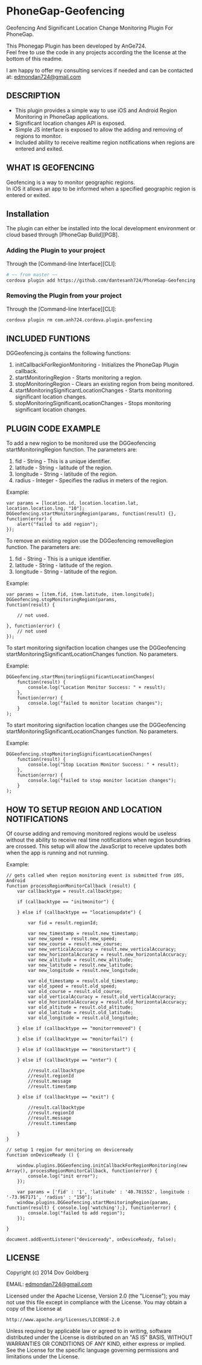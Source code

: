 PhoneGap-Geofencing
===================

Geofencing And Significant Location Change Monitoring Plugin For PhoneGap.

This Phonegap Plugin has been developed by AnGe724.  
Feel free to use the code in any projects according the the license at the bottom of this readme.

I am happy to offer my consulting services if needed and can be contacted at: edmondan724@gmail.com

## DESCRIPTION ##

* This plugin provides a simple way to use iOS and Android Region Monitoring in PhoneGap applications.
* Significant location changes API is exposed.
* Simple JS interface is exposed to allow the adding and removing of regions to monitor.
* Included ability to receive realtime region notifications when regions are entered and exited.

## WHAT IS GEOFENCING ##

Geofencing is a way to monitor geographic regions.  
In iOS it allows an app to be informed when a specified geographic region is entered or exited.

## Installation
The plugin can either be installed into the local development environment or cloud based through [PhoneGap Build][PGB].

### Adding the Plugin to your project
Through the [Command-line Interface][CLI]:
```bash
# ~~ from master ~~
cordova plugin add https://github.com/dantesanh724/PhoneGap-Geofencing.git && cordova prepare
```

### Removing the Plugin from your project
Through the [Command-line Interface][CLI]:
```bash
cordova plugin rm com.anh724.cordova.plugin.geofencing
```

## INCLUDED FUNTIONS ##

DGGeofencing.js contains the following functions:

1. initCallbackForRegionMonitoring - Initializes the PhoneGap Plugin callback.  
2. startMonitoringRegion - Starts monitoring a region.
3. stopMonitoringRegion - Clears an existing region from being monitored.
4. startMonitoringSignificantLocationChanges - Starts monitoring significant location changes.
5. stopMonitoringSignificantLocationChanges - Stops monitoring significant location changes.

## PLUGIN CODE EXAMPLE ##

To add a new region to be monitored use the DGGeofencing startMonitoringRegion function.
The parameters are:

1. fid - String - This is a unique identifier.
2. latitude - String - latitude of the region.
3. longitude - String - latitude of the region.
4. radius - Integer - Specifies the radius in meters of the region.

Example:
	
	var params = [location.id, location.location.lat, location.location.lng, "10"];
	DGGeofencing.startMonitoringRegion(params, function(result) {}, function(error) {
		alert("failed to add region");
	});

To remove an existing region use the DGGeofencing removeRegion function.
The parameters are:
1. fid - String - This is a unique identifier.
2. latitude - String - latitude of the region.
3. longitude - String - latitude of the region.

Example:

	var params = [item.fid, item.latitude, item.longitude];
	DGGeofencing.stopMonitoringRegion(params, 
	function(result) {

		// not used.

	}, function(error) {
		// not used
	});


To start monitoring signifaction location changes use the DGGeofencing startMonitoringSignificantLocationChanges function.
No parameters.

Example:

	DGGeofencing.startMonitoringSignificantLocationChanges(
		function(result) { 
			console.log("Location Monitor Success: " + result);				   
		},
		function(error) {  
			console.log("failed to monitor location changes");   
		}
	);

To start monitoring signifaction location changes use the DGGeofencing startMonitoringSignificantLocationChanges function.
No parameters.

Example:

	DGGeofencing.stopMonitoringSignificantLocationChanges(
		function(result) { 
			console.log("Stop Location Monitor Success: " + result);				   
		},
		function(error) {  
			console.log("failed to stop monitor location changes");   
		}
	);
	
## HOW TO SETUP REGION AND LOCATION NOTIFICATIONS ##

Of course adding and removing monitored regions would be useless without the ability to receive real time notifications when region boundries are crossed.
This setup will allow the JavaScript to receive updates both when the app is running and not running.

Example:

```
// gets called when region monitoring event is submitted from iOS, Android
function processRegionMonitorCallback (result) {
    var callbacktype = result.callbacktype;

    if (callbacktype == "initmonitor") {

    } else if (callbacktype == "locationupdate") {

    	var fid = result.regionId;
		
		var new_timestamp = result.new_timestamp;
		var new_speed = result.new_speed;
		var new_course = result.new_course;
		var new_verticalAccuracy = result.new_verticalAccuracy;
		var new_horizontalAccuracy = result.new_horizontalAccuracy;
		var new_altitude = result.new_altitude;
		var new_latitude = result.new_latitude;
		var new_longitude = result.new_longitude;

		var old_timestamp = result.old_timestamp;
		var old_speed = result.old_speed;
		var old_course = result.old_course;
		var old_verticalAccuracy = result.old_verticalAccuracy;
		var old_horizontalAccuracy = result.old_horizontalAccuracy;
		var old_altitude = result.old_altitude;
		var old_latitude = result.old_latitude;
		var old_longitude = result.old_longitude;

    } else if (callbacktype == "monitorremoved") {

    } else if (callbacktype == "monitorfail") {

    } else if (callbacktype == "monitorstart") {

    } else if (callbacktype == "enter") {

    	//result.callbacktype
       	//result.regionId
       	//result.message
       	//result.timestamp

    } else if (callbacktype == "exit") {

       	//result.callbacktype
       	//result.regionId
       	//result.message
       	//result.timestamp

    }
}

// setup 1 region for monitoring on deviceready
function onDeviceReady () {

    window.plugins.DGGeofencing.initCallbackForRegionMonitoring(new Array(), processRegionMonitorCallback, function(error) {
        console.log("init error");
    });

    var params = ['fid' : '1', 'latitude' : '40.781552', longitude : '-73.967171', 'radius' : "150"];
    window.plugins.DGGeofencing.startMonitoringRegion(params, function(result) { console.log('watching');}, function(error) {
        console.log("failed to add region");
    });

}

document.addEventListener("deviceready", onDeviceReady, false);
```


## LICENSE ##

Copyright (c) 2014 Dov Goldberg

EMAIL: edmondan724@gmail.com   

Licensed under the Apache License, Version 2.0 (the "License");
you may not use this file except in compliance with the License.
You may obtain a copy of the License at

    http://www.apache.org/licenses/LICENSE-2.0

Unless required by applicable law or agreed to in writing, software
distributed under the License is distributed on an "AS IS" BASIS,
WITHOUT WARRANTIES OR CONDITIONS OF ANY KIND, either express or implied.
See the License for the specific language governing permissions and
limitations under the License.
